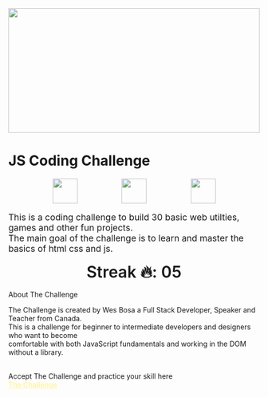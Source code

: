 <link rel="preconnect" href="https://fonts.googleapis.com">
<link rel="preconnect" href="https://fonts.gstatic.com" crossorigin>
<link href="https://fonts.googleapis.com/css2?family=Poppins:ital,wght@0,100;0,200;0,300;0,400;0,500;0,600;0,700;0,800;0,900;1,100;1,200;1,300;1,400;1,500;1,600;1,700;1,800;1,900&display=swap" rel="stylesheet">
<html style="padding: 0px;  margin: 0px;  box-sizing: border-box;  font-family: 'Poppins', sans-serif;"></html>
<div class="banner" style="width:100%; height:250px;">
  <img src="https://res.cloudinary.com/wesbos/image/fetch/w_700,q_auto,f_auto/https://courses.wesbos.com/images/JS3-social-share.png" style="width:100%; height:100%;">
</div>
<h1>JS Coding Challenge</h1>
<div>
  <div class="intro-icons" style="display:flex; justify-content:space-evenly; align-items:center; width:100%;">
    <img src="https://cdn-icons-png.flaticon.com/512/174/174854.png" style="height:50px;">
    <img src="https://cdn-icons-png.flaticon.com/512/732/732190.png" style="height:50px;">
    <img src="https://cdn-icons-png.flaticon.com/512/5968/5968292.png" style="height:50px;">
  </div>
  <br>
  <span style="font-size: 1.1rem;">This is a coding challenge to build 30 basic web utilties, games and other fun projects.</span>
  <br>
  <span style="font-size: 1.1rem;">The main goal of the challenge is to learn and master the basics of html css and js.</span>
</div>
<br>
<div class="streak" style="font-size: 2rem; text-align: center; font-weight: 600;"> Streak 🔥: 05</div>
<br>
<div>
  <span>About The Challenge</span>
  <p>The Challenge is created by Wes Bosa a Full Stack Developer, Speaker and Teacher from Canada. <br>This is a challenge for beginner to intermediate developers and designers who want to become <br> comfortable with both JavaScript fundamentals and working in the DOM without a library. </p>
  <br>
  <span>Accept The Challenge and practice your skill here</span>
  <br>
  <a href="https://javascript30.com/" style="font-weight:600; color:rgb(255, 245, 158); text-decoration:underline;">The Challenge</a>
</div>
